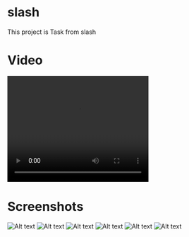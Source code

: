 # slash

This project is Task from slash

# Video
<video width="320" height="240" controls>
  <source src="https://raw.githubusercontent.com/kaokab33/Task-Slash/main/demo_slash%20.mp4" type="video/mp4">
  Your browser does not support the video tag.
</video>

# Screenshots
![Alt text](https://raw.githubusercontent.com/kaokab33/Task-Slash/main/Screenshot_1710618417.png)
![Alt text](https://raw.githubusercontent.com/kaokab33/Task-Slash/main/Screenshot_1710618430.png)
![Alt text](https://raw.githubusercontent.com/kaokab33/Task-Slash/main/Screenshot_1710618447.png)
![Alt text](https://raw.githubusercontent.com/kaokab33/Task-Slash/main/Screenshot_1710618505.png)
![Alt text](https://raw.githubusercontent.com/kaokab33/Task-Slash/main/Screenshot_1710618515.png)
![Alt text](https://raw.githubusercontent.com/kaokab33/Task-Slash/main/Screenshot_1710619135.png)
